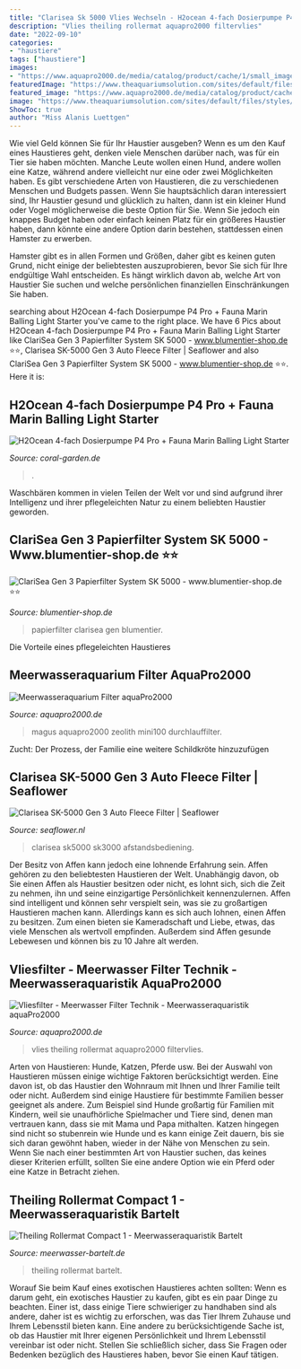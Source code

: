 ```yaml
---
title: "Clarisea Sk 5000 Vlies Wechseln - H2ocean 4-fach Dosierpumpe P4 Pro + Fauna Marin Balling Light Starter"
description: "Vlies theiling rollermat aquapro2000 filtervlies"
date: "2022-09-10"
categories:
- "haustiere"
tags: ["haustiere"]
images:
- "https://www.aquapro2000.de/media/catalog/product/cache/1/small_image/210x/f29f3e29acca8431c801e73b58d81ddc/v/l/vlies-1er.jpg"
featuredImage: "https://www.theaquariumsolution.com/sites/default/files/styles/text-with-image/public/text-with-images/ClariSea-remote.png?itok=Rz0Z60rP"
featured_image: "https://www.aquapro2000.de/media/catalog/product/cache/1/small_image/210x/f29f3e29acca8431c801e73b58d81ddc/1/1/11033_0_13.jpg"
image: "https://www.theaquariumsolution.com/sites/default/files/styles/text-with-image/public/text-with-images/ClariSea-remote.png?itok=Rz0Z60rP"
ShowToc: true
author: "Miss Alanis Luettgen"
---
```



Wie viel Geld können Sie für Ihr Haustier ausgeben?
Wenn es um den Kauf eines Haustieres geht, denken viele Menschen darüber nach, was für ein Tier sie haben möchten. Manche Leute wollen einen Hund, andere wollen eine Katze, während andere vielleicht nur eine oder zwei Möglichkeiten haben.
Es gibt verschiedene Arten von Haustieren, die zu verschiedenen Menschen und Budgets passen. Wenn Sie hauptsächlich daran interessiert sind, Ihr Haustier gesund und glücklich zu halten, dann ist ein kleiner Hund oder Vogel möglicherweise die beste Option für Sie. Wenn Sie jedoch ein knappes Budget haben oder einfach keinen Platz für ein größeres Haustier haben, dann könnte eine andere Option darin bestehen, stattdessen einen Hamster zu erwerben.

Hamster gibt es in allen Formen und Größen, daher gibt es keinen guten Grund, nicht einige der beliebtesten auszuprobieren, bevor Sie sich für Ihre endgültige Wahl entscheiden. Es hängt wirklich davon ab, welche Art von Haustier Sie suchen und welche persönlichen finanziellen Einschränkungen Sie haben.

	

		
searching about H2Ocean 4-fach Dosierpumpe P4 Pro + Fauna Marin Balling Light Starter you've came to the right place. We have 6 Pics about H2Ocean 4-fach Dosierpumpe P4 Pro + Fauna Marin Balling Light Starter like ClariSea Gen 3 Papierfilter System SK 5000 - www.blumentier-shop.de ⭐️⭐, Clarisea SK-5000 Gen 3 Auto Fleece Filter | Seaflower and also ClariSea Gen 3 Papierfilter System SK 5000 - www.blumentier-shop.de ⭐️⭐. Here it is:
		
    
## H2Ocean 4-fach Dosierpumpe P4 Pro + Fauna Marin Balling Light Starter

<img loading=lazy src="https://coral-garden.de/media/image/f7/45/e3/d_d_clarisea_sk500074tPE91cR0RjK_200x200@2x.png" onerror="this.onerror=null;this.src='https://tse4.mm.bing.net/th?id=OIP.LegPrq4-8jAXJjeXph7QggAAAA&amp;pid=15.1';" alt="H2Ocean 4-fach Dosierpumpe P4 Pro + Fauna Marin Balling Light Starter">

_Source: coral-garden.de_

>. 

	

Waschbären kommen in vielen Teilen der Welt vor und sind aufgrund ihrer Intelligenz und ihrer pflegeleichten Natur zu einem beliebten Haustier geworden.

    
## ClariSea Gen 3 Papierfilter System SK 5000 - Www.blumentier-shop.de ⭐️⭐

<img loading=lazy src="https://blumentier-shop.de/storage/images/image?remote=https:%2F%2Fblumentier-shop.de%2FWebRoot%2FStore22%2FShops%2F15e6d9a9-690b-49cd-a341-78f9aee28d12%2F6094%2F2703%2F8495%2FC6BC%2F3E34%2F0A48%2F3533%2F8DE2%2FClarisea_5000G3.png&amp;shop=15e6d9a9-690b-49cd-a341-78f9aee28d12&amp;width=598&amp;height=2560" onerror="this.onerror=null;this.src='https://tse3.mm.bing.net/th?id=OIP.eMTmfF3-qlO4NKtMMdbtnwHaKA&amp;pid=15.1';" alt="ClariSea Gen 3 Papierfilter System SK 5000 - www.blumentier-shop.de ⭐️⭐">

_Source: blumentier-shop.de_

>papierfilter clarisea gen blumentier. 

	

Die Vorteile eines pflegeleichten Haustieres

    
## Meerwasseraquarium Filter AquaPro2000

<img loading=lazy src="https://www.aquapro2000.de/media/catalog/product/cache/1/small_image/210x/f29f3e29acca8431c801e73b58d81ddc/1/1/11033_0_13.jpg" onerror="this.onerror=null;this.src='https://tse2.mm.bing.net/th?id=OIP.ygIL8xM187XYUdK_SZu6QAAAAA&amp;pid=15.1';" alt="Meerwasseraquarium Filter aquaPro2000">

_Source: aquapro2000.de_

>magus aquapro2000 zeolith mini100 durchlauffilter. 

	

Zucht: Der Prozess, der Familie eine weitere Schildkröte hinzuzufügen

    
## Clarisea SK-5000 Gen 3 Auto Fleece Filter | Seaflower

<img loading=lazy src="https://www.theaquariumsolution.com/sites/default/files/styles/text-with-image/public/text-with-images/ClariSea-remote.png?itok=Rz0Z60rP" onerror="this.onerror=null;this.src='https://tse1.mm.bing.net/th?id=OIP.xti0eInUakOXSuO4V9LP6AAAAA&amp;pid=15.1';" alt="Clarisea SK-5000 Gen 3 Auto Fleece Filter | Seaflower">

_Source: seaflower.nl_

>clarisea sk5000 sk3000 afstandsbediening. 

	

Der Besitz von Affen kann jedoch eine lohnende Erfahrung sein.
Affen gehören zu den beliebtesten Haustieren der Welt. Unabhängig davon, ob Sie einen Affen als Haustier besitzen oder nicht, es lohnt sich, sich die Zeit zu nehmen, ihn und seine einzigartige Persönlichkeit kennenzulernen. Affen sind intelligent und können sehr verspielt sein, was sie zu großartigen Haustieren machen kann. Allerdings kann es sich auch lohnen, einen Affen zu besitzen. Zum einen bieten sie Kameradschaft und Liebe, etwas, das viele Menschen als wertvoll empfinden. Außerdem sind Affen gesunde Lebewesen und können bis zu 10 Jahre alt werden.

    
## Vliesfilter - Meerwasser Filter Technik - Meerwasseraquaristik AquaPro2000

<img loading=lazy src="https://www.aquapro2000.de/media/catalog/product/cache/1/small_image/210x/f29f3e29acca8431c801e73b58d81ddc/v/l/vlies-1er.jpg" onerror="this.onerror=null;this.src='https://tse3.mm.bing.net/th?id=OIP.ZTUdpTl1ybItZUdtlzkPdAAAAA&amp;pid=15.1';" alt="Vliesfilter - Meerwasser Filter Technik - Meerwasseraquaristik aquaPro2000">

_Source: aquapro2000.de_

>vlies theiling rollermat aquapro2000 filtervlies. 

	

Arten von Haustieren: Hunde, Katzen, Pferde usw.
Bei der Auswahl von Haustieren müssen einige wichtige Faktoren berücksichtigt werden. Eine davon ist, ob das Haustier den Wohnraum mit Ihnen und Ihrer Familie teilt oder nicht. Außerdem sind einige Haustiere für bestimmte Familien besser geeignet als andere. Zum Beispiel sind Hunde großartig für Familien mit Kindern, weil sie unaufhörliche Spielmacher und Tiere sind, denen man vertrauen kann, dass sie mit Mama und Papa mithalten. Katzen hingegen sind nicht so stubenrein wie Hunde und es kann einige Zeit dauern, bis sie sich daran gewöhnt haben, wieder in der Nähe von Menschen zu sein. Wenn Sie nach einer bestimmten Art von Haustier suchen, das keines dieser Kriterien erfüllt, sollten Sie eine andere Option wie ein Pferd oder eine Katze in Betracht ziehen.

    
## Theiling Rollermat Compact 1 - Meerwasseraquaristik Bartelt

<img loading=lazy src="https://www.meerwasser-bartelt.de/media/image/product/6118/md/theiling-rollermat-compact-1.jpg" onerror="this.onerror=null;this.src='https://tse2.mm.bing.net/th?id=OIP.qlX3Tw0nGdcCZtW1XxtUzQHaHa&amp;pid=15.1';" alt="Theiling Rollermat Compact 1 - Meerwasseraquaristik Bartelt">

_Source: meerwasser-bartelt.de_

>theiling rollermat bartelt. 

	

Worauf Sie beim Kauf eines exotischen Haustieres achten sollten:
Wenn es darum geht, ein exotisches Haustier zu kaufen, gibt es ein paar Dinge zu beachten. Einer ist, dass einige Tiere schwieriger zu handhaben sind als andere, daher ist es wichtig zu erforschen, was das Tier Ihrem Zuhause und Ihrem Lebensstil bieten kann. Eine andere zu berücksichtigende Sache ist, ob das Haustier mit Ihrer eigenen Persönlichkeit und Ihrem Lebensstil vereinbar ist oder nicht. Stellen Sie schließlich sicher, dass Sie Fragen oder Bedenken bezüglich des Haustieres haben, bevor Sie einen Kauf tätigen.

